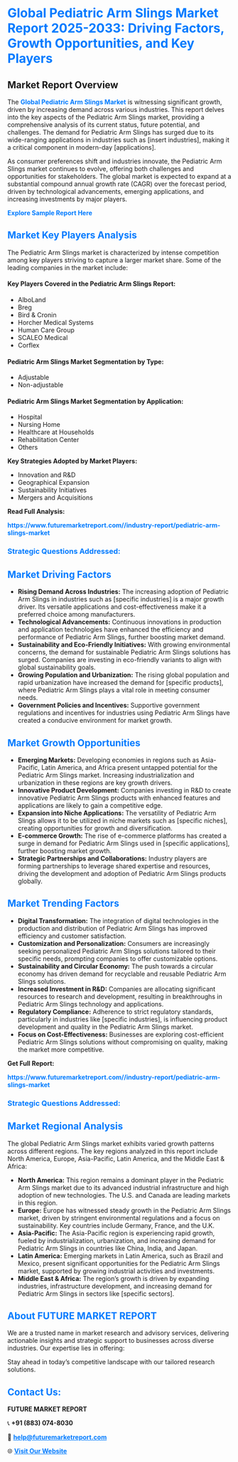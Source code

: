 <h1 style="color: #007BFF;">Global Pediatric Arm Slings Market Report 2025-2033: Driving Factors, Growth Opportunities, and Key Players</h1>

<section id="overview">
<h2>Market Report Overview</h2>
<p>The <a href="https://www.futuremarketreport.com//industry-report/pediatric-arm-slings-market" style="color: #007BFF; text-decoration: none;"><strong>Global Pediatric Arm Slings Market</strong></a> is witnessing significant growth, driven by increasing demand across various industries. This report delves into the key aspects of the Pediatric Arm Slings market, providing a comprehensive analysis of its current status, future potential, and challenges. The demand for Pediatric Arm Slings has surged due to its wide-ranging applications in industries such as [insert industries], making it a critical component in modern-day [applications].</p>
<p>As consumer preferences shift and industries innovate, the Pediatric Arm Slings market continues to evolve, offering both challenges and opportunities for stakeholders. The global market is expected to expand at a substantial compound annual growth rate (CAGR) over the forecast period, driven by technological advancements, emerging applications, and increasing investments by major players.</p>
</section>

<section id="overview">
<p><a href="https://www.futuremarketreport.com//request-sample/reportId=64487" style="color: #007BFF; text-decoration: none;"><strong>Explore Sample Report Here</strong></a></p>
</section>

<section id="key-players">
<h2 style="color: #007BFF;">Market Key Players Analysis</h2>
<p>The Pediatric Arm Slings market is characterized by intense competition among key players striving to capture a larger market share. Some of the leading companies in the market include:</p>
<h4>Key Players Covered in the Pediatric Arm Slings Report:</h4>
<ul><li>AlboLand</li><li>Breg</li><li>Bird &amp; Cronin</li><li>Horcher Medical Systems</li><li>Human Care Group</li><li>SCALEO Medical</li><li>Corflex</li></ul>
<h4>Pediatric Arm Slings Market Segmentation by Type:</h4>
<ul><li>Adjustable</li><li>Non-adjustable</li></ul>

<h4>Pediatric Arm Slings Market Segmentation by Application:</h4>
<ul><li>Hospital</li><li>Nursing Home</li><li>Healthcare at Households</li><li>Rehabilitation Center</li><li>Others</li></ul>
<p><strong>Key Strategies Adopted by Market Players:</strong></p>
<ul>
<li>Innovation and R&D</li>
<li>Geographical Expansion</li>
<li>Sustainability Initiatives</li>
<li>Mergers and Acquisitions</li>
</ul>
</section>

<section>
<p><strong>Read Full Analysis: </strong></p><a href="https://www.futuremarketreport.com//industry-report/pediatric-arm-slings-market" style="color: #007BFF; text-decoration: none;"><strong>https://www.futuremarketreport.com//industry-report/pediatric-arm-slings-market</strong></a>
<h3 style="color: #007BFF;">Strategic Questions Addressed:</h3>
</section>

<section id="driving-factors">
<h2 style="color: #007BFF;">Market Driving Factors</h2>
<ul>
<li><strong>Rising Demand Across Industries:</strong> The increasing adoption of Pediatric Arm Slings in industries such as [specific industries] is a major growth driver. Its versatile applications and cost-effectiveness make it a preferred choice among manufacturers.</li>
<li><strong>Technological Advancements:</strong> Continuous innovations in production and application technologies have enhanced the efficiency and performance of Pediatric Arm Slings, further boosting market demand.</li>
<li><strong>Sustainability and Eco-Friendly Initiatives:</strong> With growing environmental concerns, the demand for sustainable Pediatric Arm Slings solutions has surged. Companies are investing in eco-friendly variants to align with global sustainability goals.</li>
<li><strong>Growing Population and Urbanization:</strong> The rising global population and rapid urbanization have increased the demand for [specific products], where Pediatric Arm Slings plays a vital role in meeting consumer needs.</li>
<li><strong>Government Policies and Incentives:</strong> Supportive government regulations and incentives for industries using Pediatric Arm Slings have created a conducive environment for market growth.</li>
</ul>
</section>

<section id="growth-opportunities">
<h2 style="color: #007BFF;">Market Growth Opportunities</h2>
<ul>
<li><strong>Emerging Markets:</strong> Developing economies in regions such as Asia-Pacific, Latin America, and Africa present untapped potential for the Pediatric Arm Slings market. Increasing industrialization and urbanization in these regions are key growth drivers.</li>
<li><strong>Innovative Product Development:</strong> Companies investing in R&D to create innovative Pediatric Arm Slings products with enhanced features and applications are likely to gain a competitive edge.</li>
<li><strong>Expansion into Niche Applications:</strong> The versatility of Pediatric Arm Slings allows it to be utilized in niche markets such as [specific niches], creating opportunities for growth and diversification.</li>
<li><strong>E-commerce Growth:</strong> The rise of e-commerce platforms has created a surge in demand for Pediatric Arm Slings used in [specific applications], further boosting market growth.</li>
<li><strong>Strategic Partnerships and Collaborations:</strong> Industry players are forming partnerships to leverage shared expertise and resources, driving the development and adoption of Pediatric Arm Slings products globally.</li>
</ul>
</section>

<section id="trending-factors">
<h2 style="color: #007BFF;">Market Trending Factors</h2>
<ul>
<li><strong>Digital Transformation:</strong> The integration of digital technologies in the production and distribution of Pediatric Arm Slings has improved efficiency and customer satisfaction.</li>
<li><strong>Customization and Personalization:</strong> Consumers are increasingly seeking personalized Pediatric Arm Slings solutions tailored to their specific needs, prompting companies to offer customizable options.</li>
<li><strong>Sustainability and Circular Economy:</strong> The push towards a circular economy has driven demand for recyclable and reusable Pediatric Arm Slings solutions.</li>
<li><strong>Increased Investment in R&D:</strong> Companies are allocating significant resources to research and development, resulting in breakthroughs in Pediatric Arm Slings technology and applications.</li>
<li><strong>Regulatory Compliance:</strong> Adherence to strict regulatory standards, particularly in industries like [specific industries], is influencing product development and quality in the Pediatric Arm Slings market.</li>
<li><strong>Focus on Cost-Effectiveness:</strong> Businesses are exploring cost-efficient Pediatric Arm Slings solutions without compromising on quality, making the market more competitive.</li>
</ul>
</section>

<section>
<p><strong>Get Full Report: </strong></p><a href="https://www.futuremarketreport.com//industry-report/pediatric-arm-slings-market" style="color: #007BFF; text-decoration: none;"><strong>https://www.futuremarketreport.com//industry-report/pediatric-arm-slings-market</strong></a>
<h3 style="color: #007BFF;">Strategic Questions Addressed:</h3>
</section>


<section id="regional-analysis">
<h2 style="color: #007BFF;">Market Regional Analysis</h2>
<p>The global Pediatric Arm Slings market exhibits varied growth patterns across different regions. The key regions analyzed in this report include North America, Europe, Asia-Pacific, Latin America, and the Middle East & Africa:</p>
<ul>
<li><strong>North America:</strong> This region remains a dominant player in the Pediatric Arm Slings market due to its advanced industrial infrastructure and high adoption of new technologies. The U.S. and Canada are leading markets in this region.</li>
<li><strong>Europe:</strong> Europe has witnessed steady growth in the Pediatric Arm Slings market, driven by stringent environmental regulations and a focus on sustainability. Key countries include Germany, France, and the U.K.</li>
<li><strong>Asia-Pacific:</strong> The Asia-Pacific region is experiencing rapid growth, fueled by industrialization, urbanization, and increasing demand for Pediatric Arm Slings in countries like China, India, and Japan.</li>
<li><strong>Latin America:</strong> Emerging markets in Latin America, such as Brazil and Mexico, present significant opportunities for the Pediatric Arm Slings market, supported by growing industrial activities and investments.</li>
<li><strong>Middle East & Africa:</strong> The region’s growth is driven by expanding industries, infrastructure development, and increasing demand for Pediatric Arm Slings in sectors like [specific sectors].</li>
</ul>
</section>

<footer>
<h2 style="color: #007BFF;">About FUTURE MARKET REPORT</h2>
<p>We are a trusted name in market research and advisory services, delivering actionable insights and strategic support to businesses across diverse industries. Our expertise lies in offering:</p>

<p>Stay ahead in today’s competitive landscape with our tailored research solutions.</p>

<h2 style="color: #007BFF;">Contact Us:</h2>
<p><strong>FUTURE MARKET REPORT</strong></p>
<p>📞 <strong>+91 (883) 074-8030</strong></p>
<p>📧 <strong><a href="mailto:help@futuremarketreport.com" style="color: #007BFF;">help@futuremarketreport.com</a></strong></p>
<p>🌐 <strong><a href="https://www.futuremarketreport.com/" style="color: #007BFF;">Visit Our Website</a></strong></p>
</footer>